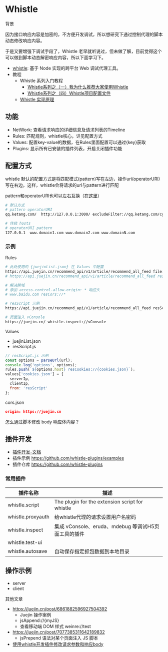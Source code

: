 # Whistle

背景

因为接口响应内容是加密的，不方便开发调试，所以想研究下通过控制代理的脚本动态修改响应内容。

于是又要增强下调试手段了，Whistle 老早就听说过，但未做了解，目前觉得这个可以做到脚本动态解密响应内容，所以下面学习下。

- [whistle](https://wproxy.org/whistle/): 基于 Node 实现的跨平台 Web 调试代理工具。
- 教程
  - Whistle 系列入门教程
    - [Whistle系列之（一）我为什么推荐大家使用Whistle](https://juejin.cn/post/6844904167404732430)
    - [Whistle系列之（四）Whistle项目配置文件](https://juejin.cn/post/6844904167400554510)
  - [Whistle 实现原理](https://juejin.cn/post/7037302072815026207)

## 功能

- NetWork: 查看请求响应的详细信息及请求列表的Timeline
- Rules: 匹配规则，whistle核心，详见配置方式
- Values: 配置key-value的数据，在Rules里面配置可以通过{key}获取
- Plugins: 显示所有已安装的插件列表，开启关闭插件功能

## 配置方式

whistle 默认的配置方式是将匹配模式(pattern)写在左边，操作uri(operatorURI)写在右边。这样，whistle会将请求的url与pattern进行匹配

pattern和operatorURI也可以左右互换（[在这里](https://wproxy.org/whistle/mode.html)）

```bash
# 默认方式
# pattern operatorURI
qq.ketang.com/  http://127.0.0.1:3000/ excludeFilter://qq.ketang.com/cgi-*

# 传统 hosts
# operatorURI pattern
127.0.0.1  www.domain1.com www.domain2.com www.domainN.com
```

### 示例

Rules

```bash
# 此处使用的 {juejinList.json} 在 Values 中配置
https://api.juejin.cn/recommend_api/v1/article/recommend_all_feed file://{juejinList.json}
# https://api.juejin.cn/recommend_api/v1/article/recommend_all_feed resCors://{cors.json}

# 解决跨域
# 添加 access-control-allow-origin: * 响应头
# www.baidu.com resCors://*

# resScript 示例
https://api.juejin.cn/recommend_api/v1/article/recommend_all_feed resScript://{resScript.js}

# 页面注入 vConsole
https://juejin.cn/ whistle.inspect://vConsole
```

Values

- juejinList.json
- resScript.js

```js
// resScript.js 示例
const options = parseUrl(url);
console.log('options', options);
rules.push(`${options.host} resCookies://{cookies.json}`);
values['cookies.json'] = {
  serverIp,
  clientIp,
  from: 'resScript'
};
```

cors.json

```json
origin: https://juejin.cn
```

怎么通过脚本修改 body 响应体内容？

## 插件开发

- [插件开发-文档](https://wproxy.org/whistle/plugins.html)
- 插件示例 https://github.com/whistle-plugins/examples
- 插件仓库 https://github.com/whistle-plugins

### 常用插件

| 插件名称        | 描述 |
| -------------- | --- |
| whistle.script | The plugin for the extension script for whistle |
| whistle.proxyauth | 给whistle代理的请求设置用户名密码 |
| whistle.inspect | 集成 vConsole、eruda、mdebug 等调试H5页面工具的插件 |
| whistle.test-ui |  |
| whistle.autosave | 自动保存指定抓包数据到本地目录 |

## 操作示例

- server
- client

其他文章

- https://juejin.cn/post/6861882596927504392
  - Juejin 操作案例
  - jsAppend://{myJS}
  - 查看移动端 DOM 样式 weinre://test
- https://juejin.cn/post/7077385311642189832
  - jsPrepend 语法对某个页面注入 JS 脚本
- [使用whistle开发插件修改请求参数和响应body](https://zhuanlan.zhihu.com/p/580964180)
